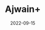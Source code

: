 ---
title: 'Ajwain+'
date: '2022-09-15' 
metatag: '' 
inventory: '0' 
draft: false 
# meta description 
shortDescripton: ''
description: 'Seed'
longdescription: ''
featured: True
# product Price
price: '100.0'
# Product Short Description
shortDescription: ''
productID: '493DDAC2-2F26-ED11-9968-005056B3A416'
type: 'products'
category: 'Seed' 
thumnailproduct: 'https://aminsaddiquidawakhana.eralive.net/images/products/493DDAC2-2F26-ED11-9968-005056B3A4161.png' 
images:
  - image: 'images/products/493DDAC2-2F26-ED11-9968-005056B3A4161.png'  
Variants:
---